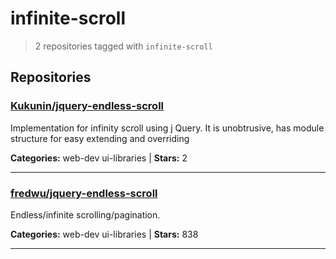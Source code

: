 # infinite-scroll

> 2 repositories tagged with `infinite-scroll`

## Repositories

### [Kukunin/jquery-endless-scroll](https://github.com/Kukunin/jquery-endless-scroll)

Implementation for infinity scroll using j Query. It is unobtrusive, has module structure for easy extending and overriding

**Categories:** web-dev ui-libraries  | **Stars:** 2

---

### [fredwu/jquery-endless-scroll](https://github.com/fredwu/jquery-endless-scroll)

Endless/infinite scrolling/pagination.

**Categories:** web-dev ui-libraries  | **Stars:** 838

---

